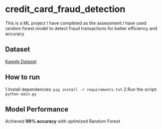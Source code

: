 # credit_card_fraud_detection
This is a ML project I have completed as the assessment.I have used random forest model to detect fraud transactions for better efficiency and accuracy

## Dataset 
[Kaggle Dataset](https://www.kaggle.com/datasets/kartik2112/fraud-detection) 

## How to run
1.Install dependencies: `pip install -r requirements.txt`
2.Run the script: `python main.py`

## Model Performance
Achieved **99% accuracy** with optimized Random Forest
